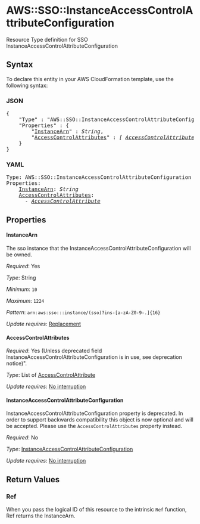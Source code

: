 # AWS::SSO::InstanceAccessControlAttributeConfiguration

Resource Type definition for SSO InstanceAccessControlAttributeConfiguration

## Syntax

To declare this entity in your AWS CloudFormation template, use the following syntax:

### JSON

<pre>
{
    "Type" : "AWS::SSO::InstanceAccessControlAttributeConfiguration",
    "Properties" : {
        "<a href="#instancearn" title="InstanceArn">InstanceArn</a>" : <i>String</i>,
        "<a href="#accesscontrolattributes" title="AccessControlAttributes">AccessControlAttributes</a>" : <i>[ <a href="accesscontrolattribute.md">AccessControlAttribute</a>, ... ]</i>
    }
}
</pre>

### YAML

<pre>
Type: AWS::SSO::InstanceAccessControlAttributeConfiguration
Properties:
    <a href="#instancearn" title="InstanceArn">InstanceArn</a>: <i>String</i>
    <a href="#accesscontrolattributes" title="AccessControlAttributes">AccessControlAttributes</a>: <i>
      - <a href="accesscontrolattribute.md">AccessControlAttribute</a></i>
</pre>

## Properties

#### InstanceArn

The sso instance that the InstanceAccessControlAttributeConfiguration will be owned.

_Required_: Yes

_Type_: String

_Minimum_: <code>10</code>

_Maximum_: <code>1224</code>

_Pattern_: <code>arn:aws:sso:::instance/(sso)?ins-[a-zA-Z0-9-.]{16}</code>

_Update requires_: [Replacement](https://docs.aws.amazon.com/AWSCloudFormation/latest/UserGuide/using-cfn-updating-stacks-update-behaviors.html#update-replacement)
#### AccessControlAttributes

_Required_: Yes (Unless deprecated field InstanceAccessControlAttributeConfiguration is in use, see deprecation notice)".

_Type_: List of <a href="accesscontrolattribute.md">AccessControlAttribute</a>

_Update requires_: [No interruption](https://docs.aws.amazon.com/AWSCloudFormation/latest/UserGuide/using-cfn-updating-stacks-update-behaviors.html#update-no-interrupt)
#### InstanceAccessControlAttributeConfiguration
InstanceAccessControlAttributeConfiguration property is deprecated.  In order to support backwards compatibility this object is now optional and will be accepted.  Please use the `AccessControlAttributes` property instead.

_Required_: No

_Type_: <a href="instanceaccesscontrolattributeconfiguration.md">InstanceAccessControlAttributeConfiguration</a>

_Update requires_: [No interruption](https://docs.aws.amazon.com/AWSCloudFormation/latest/UserGuide/using-cfn-updating-stacks-update-behaviors.html#update-no-interrupt)

## Return Values

### Ref

When you pass the logical ID of this resource to the intrinsic `Ref` function, Ref returns the InstanceArn.

